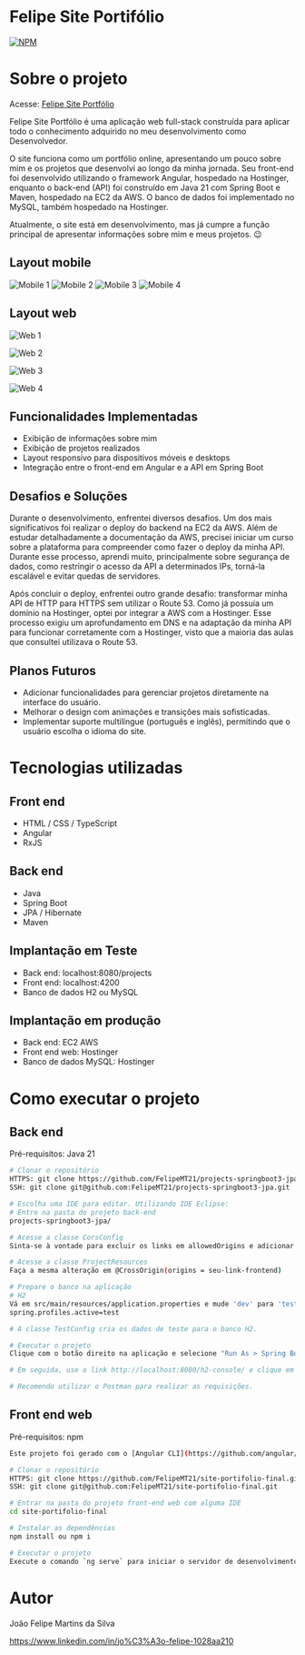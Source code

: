 # Felipe Site Portifólio 
[![NPM](https://img.shields.io/npm/l/react)](https://github.com/FelipeMT21/site-portifolio-final/blob/main/LICENSE) 

# Sobre o projeto

Acesse: [Felipe Site Portfólio](https://felipedev.familiaweb.com.br/)

Felipe Site Portfólio é uma aplicação web full-stack construída para aplicar todo o conhecimento adquirido no meu desenvolvimento como Desenvolvedor.

O site funciona como um portfólio online, apresentando um pouco sobre mim e os projetos que desenvolvi ao longo da minha jornada. Seu front-end foi desenvolvido utilizando o framework Angular, hospedado na Hostinger, enquanto o back-end (API) foi construído em Java 21 com Spring Boot e Maven, hospedado na EC2 da AWS. O banco de dados foi implementado no MySQL, também hospedado na Hostinger.

Atualmente, o site está em desenvolvimento, mas já cumpre a função principal de apresentar informações sobre mim e meus projetos. 😉

## Layout mobile
![Mobile 1](https://github.com/FelipeMT21/assets/blob/main/SITE/Public/Mobile/Mobile%20Hero.png) ![Mobile 2](https://github.com/FelipeMT21/assets/blob/main/SITE/Public/Mobile/Mobile%20About.png) ![Mobile 3](https://github.com/FelipeMT21/assets/blob/main/SITE/Public/Mobile/Mobile%20Projects.png) ![Mobile 4](https://github.com/FelipeMT21/assets/blob/main/SITE/Public/Mobile/Mobile%20Skills.png)

## Layout web
![Web 1](https://github.com/FelipeMT21/assets/blob/main/SITE/Public/Desktop/Desktop%20Hero.png)

![Web 2](https://github.com/FelipeMT21/assets/blob/main/SITE/Public/Desktop/Desktop%20About.png)

![Web 3](https://github.com/FelipeMT21/assets/blob/main/SITE/Public/Desktop/Desktop%20Projects.png)

![Web 4](https://github.com/FelipeMT21/assets/blob/main/SITE/Public/Desktop/Desktop%20Skills.png)

## Funcionalidades Implementadas
- Exibição de informações sobre mim
- Exibição de projetos realizados
- Layout responsivo para dispositivos móveis e desktops
- Integração entre o front-end em Angular e a API em Spring Boot

## Desafios e Soluções
Durante o desenvolvimento, enfrentei diversos desafios. Um dos mais significativos foi realizar o deploy do backend na EC2 da AWS. Além de estudar detalhadamente a documentação da AWS, precisei iniciar um curso sobre a plataforma para compreender como fazer o deploy da minha API. Durante esse processo, aprendi muito, principalmente sobre segurança de dados, como restringir o acesso da API a determinados IPs, torná-la escalável e evitar quedas de servidores.

Após concluir o deploy, enfrentei outro grande desafio: transformar minha API de HTTP para HTTPS sem utilizar o Route 53. Como já possuía um domínio na Hostinger, optei por integrar a AWS com a Hostinger. Esse processo exigiu um aprofundamento em DNS e na adaptação da minha API para funcionar corretamente com a Hostinger, visto que a maioria das aulas que consultei utilizava o Route 53.

## Planos Futuros
- Adicionar funcionalidades para gerenciar projetos diretamente na interface do usuário.
- Melhorar o design com animações e transições mais sofisticadas.
- Implementar suporte multilíngue (português e inglês), permitindo que o usuário escolha o idioma do site.

# Tecnologias utilizadas
## Front end
- HTML / CSS / TypeScript
- Angular
- RxJS
## Back end
- Java
- Spring Boot
- JPA / Hibernate
- Maven
## Implantação em Teste
- Back end: localhost:8080/projects
- Front end: localhost:4200
- Banco de dados H2 ou MySQL  
## Implantação em produção
- Back end: EC2 AWS
- Front end web: Hostinger
- Banco de dados MySQL: Hostinger

# Como executar o projeto

## Back end
Pré-requisitos: Java 21

```bash
# Clonar o repositório
HTTPS: git clone https://github.com/FelipeMT21/projects-springboot3-jpa.git
SSH: git clone git@github.com:FelipeMT21/projects-springboot3-jpa.git

# Escolha uma IDE para editar. Utilizando IDE Eclipse:
# Entre na pasta do projeto back-end
projects-springboot3-jpa/

# Acesse a classe CorsConfig
Sinta-se à vontade para excluir os links em allowedOrigins e adicionar o link do seu front-end para liberar o acesso das requisições front-end para o back-end.

# Acesse a classe ProjectResources
Faça a mesma alteração em @CrossOrigin(origins = seu-link-frontend)

# Prepare o banco na aplicação
# H2
Vá em src/main/resources/application.properties e mude 'dev' para 'test' (isso ativará a application-test.properties).
spring.profiles.active=test

# A classe TestConfig cria os dados de teste para o banco H2.

# Executar o projeto
Clique com o botão direito na aplicação e selecione "Run As > Spring Boot App".

# Em seguida, use o link http://localhost:8080/h2-console/ e clique em "Connect" para acessar o banco ou use http://localhost:8080/projects para verificar o funcionamento do método GET.

# Recomendo utilizar o Postman para realizar as requisições.
```

## Front end web
Pré-requisitos: npm

```bash
Este projeto foi gerado com o [Angular CLI](https://github.com/angular/angular-cli) versão 18.1.4.

# Clonar o repositório
HTTPS: git clone https://github.com/FelipeMT21/site-portifolio-final.git
SSH: git clone git@github.com:FelipeMT21/site-portifolio-final.git

# Entrar na pasta do projeto front-end web com alguma IDE
cd site-portifolio-final

# Instalar as dependências
npm install ou npm i

# Executar o projeto
Execute o comando `ng serve` para iniciar o servidor de desenvolvimento. Acesse `http://localhost:4200/`. A aplicação será recarregada automaticamente caso você faça alguma alteração nos arquivos fonte.
```

# Autor

João Felipe Martins da Silva

https://www.linkedin.com/in/jo%C3%A3o-felipe-1028aa210
